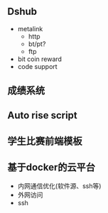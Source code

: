 ## Dshub

- metalink
    * http
    * bt/pt?
    * ftp
- bit coin reward
- code support


## 成绩系统

## Auto rise script


## 学生比赛前端模板

## 基于docker的云平台

- 内网通信优化(软件源、ssh等)
- 外网访问
- ssh
